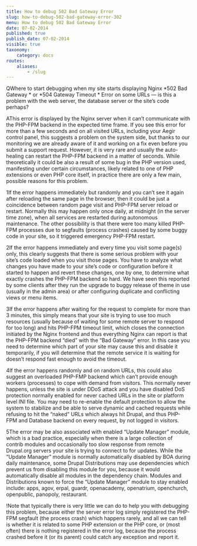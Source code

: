 ```yaml
---
title: How to debug 502 Bad Gateway Error
slug: how-to-debug-502-bad-gateway-error-302
menu: How to debug 502 Bad Gateway Error
date: 07-02-2014
published: true
publish_date: 07-02-2014
visible: true
taxonomy:
    category: docs
routes:
    aliases:
        - /slug
---
```


<a name="debug-q"></a>

QWhere to start debugging when my site starts displaying Nginx *502 Bad Gateway * or *504 Gateway Timeout * Error on some URLs — is this a problem with the web server, the database server or the site’s code perhaps?

<a name="debug-a"></a>

AThis error is displayed by the Nginx server when it can’t communicate with the PHP-FPM backend in the expected time frame. If you see this error for more than a few seconds and on all visited URLs, including your Aegir control panel, this suggests a problem on the system side, but thanks to our monitoring we are already aware of it and working on a fix even before you submit a support request. However, it is very rare and usually the auto-healing can restart the PHP-FPM backend in a matter of seconds. While theoretically it could be also a result of some bug in the PHP version used, manifesting under certain circumstances, likely related to one of PHP extensions or even PHP core itself, in practice there are only a few main, possible reasons for this problem.

<a name="debug-1"></a>

1If the error happens immediately but randomly and you can’t see it again after reloading the same page in the browser, then it could be just a coincidence between random page visit and PHP-FPM server reload or restart. Normally this may happen only once daily, at midnight (in the server time zone), when all services are restarted during autonomous maintenance. The other possibility is that there were too many killed PHP-FPM processes due to segfaults (process crashes) caused by some buggy code in your site, so it triggered emergency PHP-FPM restart.

<a name="debug-2"></a>

2If the error happens immediately and every time you visit some page(s) only, this clearly suggests that there is some serious problem with your site’s code loaded when you visit those pages. You have to analyze what changes you have made to your site’s code or configuration before it started to happen and revert these changes, one by one, to determine what exactly crashes the PHP-FPM backend so hard. We have seen this reported by some clients after they run the upgrade to buggy release of theme in use (usually in the admin area) or after configuring duplicate and conflicting views or menu items.

<a name="debug-3"></a>

3If the error happens after waiting for the request to complete for more than 3 minutes, this simply means that your site is trying to use too much resources (usually because of waiting for some remote server to respond for too long) and hits PHP-FPM timeout limit, which closes the connection initiated by the Nginx frontend and thus everything Nginx can report is that the PHP-FPM backend “died” with the “Bad Gateway” error. In this case you need to determine which part of your site may cause this and disable it temporarily, if you will determine that the remote service it is waiting for doesn’t respond fast enough to avoid the timeout.

<a name="debug-4"></a>

4If the error happens randomly and on random URLs, this could also suggest an overloaded PHP-FMP backend which can’t provide enough workers (processes) to cope with demand from visitors. This normally never happens, unless the site is under DDoS attack and you have disabled DoS protection normally enabled for never cached URLs in the site or platform level INI file. You may need to re-enable the default protection to allow the system to stabilize and be able to serve dynamic and cached requests while refusing to hit the “naked” URLs which always hit Drupal, and thus PHP-FPM and Database backend on every request, by not logged in visitors.

<a name="debug-5"></a>

5The error may be also associated with enabled “Update Manager” module, which is a bad practice, especially when there is a large collection of contrib modules and occasionally too slow response from remote Drupal.org servers your site is trying to connect to for updates. While the “Update Manager” module is normally automatically disabled by BOA during daily maintenance, some Drupal Distributions may use dependencies which prevent us from disabling this module for you, because it would automatically disable all modules in the dependency chain. Modules and Distributions known to force the “Update Manager” module to stay enabled include: apps, agov, erpal, guardr, openacademy, openatrium, openchurch, openpublic, panopoly, restaurant.

<a name="debug-warning"></a>

!Note that typically there is very little we can do to help you with debugging this problem, because either the server error log simply registered the PHP-FPM segfault (the process crash) which happens rarely, and all we can tell is whether it is related to some PHP extension or the PHP core, or (most often) there is nothing registered in the error log, because the process crashed before it (or its parent) could catch any exception and report it.